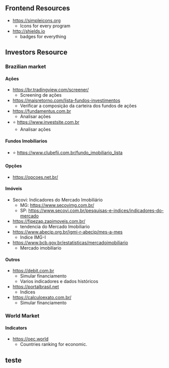 ## Frontend Resources

- https://simpleicons.org
  - Icons for every program
- http://shields.io
  - badges for everything

## Investors Resource

### Brazilian market

#### Ações 
- https://br.tradingview.com/screener/
  - Screening de ações
- https://maisretorno.com/lista-fundos-investimentos
  -  Verificar a composição da carteira dos fundos de ações
- https://fundamentus.com.br
  - Analisar ações
- ⭐ https://www.investsite.com.br
  -  Analisar ações

#### Fundos Imobiliarios
- ⭐ https://www.clubefii.com.br/fundo_imobiliario_lista

#### Opções
- https://opcoes.net.br/
#### Imóveis
- Secovi: Indicadores do Mercado Imobiliário
  - MG: https://www.secovimg.com.br/
  - SP: https://www.secovi.com.br/pesquisas-e-indices/indicadores-do-mercado
- https://fipezap.zapimoveis.com.br/
  - tendencia do Mercado Imobiliario
- https://www.abecip.org.br/igmi-r-abecip/mes-a-mes
  - Indice IMG-I
- https://www.bcb.gov.br/estatisticas/mercadoimobiliario
  - Mercado imobiliario
  
#### Outros
- https://debit.com.br
  - Simular financiamento
  - Varios indicadores e dados históricos
- https://portalbrasil.net
  - Indices
- https://calculoexato.com.br/
  - Simular financiamento

### World Market

#### Indicators
- https://oec.world
  - Countries ranking for economic.


## teste